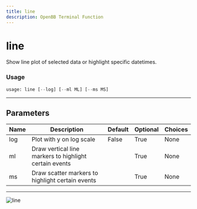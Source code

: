 ```yaml
---
title: line
description: OpenBB Terminal Function
---
```


# line

Show line plot of selected data or highlight specific datetimes.

### Usage 
```python
usage: line [--log] [--ml ML] [--ms MS]
```
---
## Parameters

| Name | Description | Default | Optional | Choices |
| ---- | ----------- | ------- | -------- | ------- |
| log | Plot with y on log scale | False | True | None |
| ml | Draw vertical line markers to highlight certain events |  | True | None |
| ms | Draw scatter markers to highlight certain events |  | True | None |
---
![line](https://user-images.githubusercontent.com/46355364/154307397-9c2e9325-bce6-494d-994f-a6d7db798798.png)

